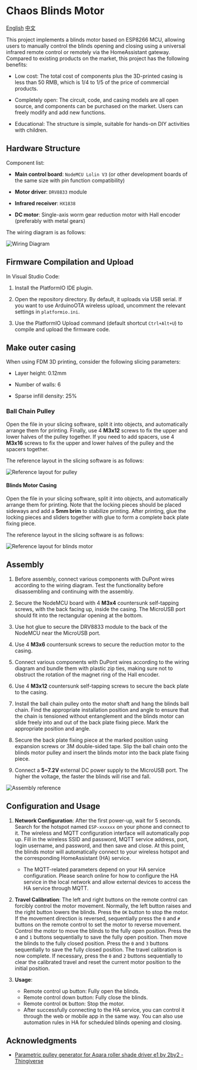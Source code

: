 # Chaos Blinds Motor

[English](README.md)
[中文](README-zh.md)

This project implements a blinds motor based on ESP8266 MCU, allowing users to manually control the blinds opening and closing using a universal infrared remote control or remotely via the HomeAssistant gateway. Compared to existing products on the market, this project has the following benefits:

* Low cost: The total cost of components plus the 3D-printed casing is less than 50 RMB, which is 1/4 to 1/5 of the price of commercial products.

* Completely open: The circuit, code, and casing models are all open source, and components can be purchased on the market. Users can freely modify and add new functions.

* Educational: The structure is simple, suitable for hands-on DIY activities with children.

## Hardware Structure

Component list:

* **Main control board**: `NodeMCU Lolin V3` (or other development boards of the same size with pin function compatibility)

* **Motor driver**: `DRV8833` module

* **Infrared receiver**: `HX1838`

* **DC motor**: Single-axis worm gear reduction motor with Hall encoder (preferably with metal gears)

The wiring diagram is as follows:

![Wiring Diagram](./doc/wiring-diagram.jpg)

## Firmware Compilation and Upload

In Visual Studio Code:

1. Install the PlatformIO IDE plugin.

2. Open the repository directory. By default, it uploads via USB serial. If you want to use ArduinoOTA wireless upload, uncomment the relevant settings in `platformio.ini`.

3. Use the PlatformIO Upload command (default shortcut `Ctrl+Alt+U`) to compile and upload the firmware code.

## Make outer casing

When using FDM 3D printing, consider the following slicing parameters:

* Layer height: 0.12mm

* Number of walls: 6

* Sparse infill density: 25%

### Ball Chain Pulley

Open the [](./cad/ball-chain-pulley.step) file in your slicing software, split it into objects, and automatically arrange them for printing. Finally, use 4 **M3x12** screws to fix the upper and lower halves of the pulley together. If you need to add spacers, use 4 **M3x16** screws to fix the upper and lower halves of the pulley and the spacers together.

The reference layout in the slicing software is as follows:

![Reference layout for pulley](./doc/print-layout-pulley.png)

#### Blinds Motor Casing

Open the [](./cad/chaos-blinds-motor.step) file in your slicing software, split it into objects, and automatically arrange them for printing. Note that the locking pieces should be placed sideways and add a **5mm brim** to stabilize printing. After printing, glue the locking pieces and sliders together with glue to form a complete back plate fixing piece.

The reference layout in the slicing software is as follows:

![Reference layout for blinds motor](./doc/print-layout-blinds-motor.png)

## Assembly

1. Before assembly, connect various components with DuPont wires according to the wiring diagram. Test the functionality before disassembling and continuing with the assembly.

2. Secure the NodeMCU board with 4 **M3x4** countersunk self-tapping screws, with the back facing up, inside the casing. The MicroUSB port should fit into the rectangular opening at the bottom.

3. Use hot glue to secure the DRV8833 module to the back of the NodeMCU near the MicroUSB port.

4. Use 4 **M3x6** countersunk screws to secure the reduction motor to the casing.

5. Connect various components with DuPont wires according to the wiring diagram and bundle them with plastic zip ties, making sure not to obstruct the rotation of the magnet ring of the Hall encoder.

6. Use 4 **M3x12** countersunk self-tapping screws to secure the back plate to the casing.

7. Install the ball chain pulley onto the motor shaft and hang the blinds ball chain. Find the appropriate installation position and angle to ensure that the chain is tensioned without entanglement and the blinds motor can slide freely into and out of the back plate fixing piece. Mark the appropriate position and angle.

8. Secure the back plate fixing piece at the marked position using expansion screws or 3M double-sided tape. Slip the ball chain onto the blinds motor pulley and insert the blinds motor into the back plate fixing piece.

9. Connect a **5~7.2V** external DC power supply to the MicroUSB port. The higher the voltage, the faster the blinds will rise and fall.

![Assembly reference](./doc/assembly.jpg)

## Configuration and Usage

1. **Network Configuration**: After the first power-up, wait for 5 seconds. Search for the hotspot named `ESP-xxxxxx` on your phone and connect to it. The wireless and MQTT configuration interface will automatically pop up. Fill in the wireless SSID and password, MQTT service address, port, login username, and password, and then save and close. At this point, the blinds motor will automatically connect to your wireless hotspot and the corresponding HomeAssistant (HA) service.

   * The MQTT-related parameters depend on your HA service configuration. Please search online for how to configure the HA service in the local network and allow external devices to access the HA service through MQTT.

2. **Travel Calibration**: The left and right buttons on the remote control can forcibly control the motor movement. Normally, the left button raises and the right button lowers the blinds. Press the `OK` button to stop the motor. If the movement direction is reversed, sequentially press the `0` and `#` buttons on the remote control to set the motor to reverse movement. Control the motor to move the blinds to the fully open position. Press the `0` and `1` buttons sequentially to save the fully open position. Then move the blinds to the fully closed position. Press the `0` and `3` buttons sequentially to save the fully closed position. The travel calibration is now complete. If necessary, press the `0` and `2` buttons sequentially to clear the calibrated travel and reset the current motor position to the initial position.

3. **Usage**:
   * Remote control up button: Fully open the blinds.
   * Remote control down button: Fully close the blinds.
   * Remote control `OK` button: Stop the motor.
   * After successfully connecting to the HA service, you can control it through the web or mobile app in the same way. You can also use automation rules in HA for scheduled blinds opening and closing.

## Acknowledgments

* [Parametric pulley generator for Aqara roller shade driver e1 by 2by2 - Thingiverse](https://www.thingiverse.com/thing:6116520)

